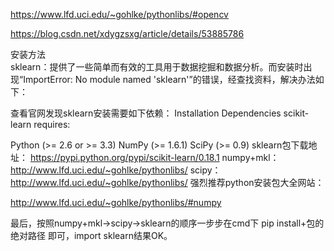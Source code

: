 https://www.lfd.uci.edu/~gohlke/pythonlibs/#opencv

https://blog.csdn.net/xdygzsxg/article/details/53885786

安装方法  
sklearn：提供了一些简单而有效的工具用于数据挖掘和数据分析。而安装时出现“ImportError: No module named 'sklearn'”的错误，经查找资料，解决办法如下：


查看官网发现sklearn安装需要如下依赖：
Installation
Dependencies
scikit-learn requires:

Python (>= 2.6 or >= 3.3)
NumPy (>= 1.6.1)
SciPy (>= 0.9)
sklearn包下载地址： 
https://pypi.python.org/pypi/scikit-learn/0.18.1 
numpy+mkl： 
http://www.lfd.uci.edu/~gohlke/pythonlibs/ 
scipy： 
http://www.lfd.uci.edu/~gohlke/pythonlibs/ 
强烈推荐python安装包大全网站：

http://www.lfd.uci.edu/~gohlke/pythonlibs/#numpy

最后，按照numpy+mkl->scipy->sklearn的顺序一步步在cmd下 pip install+包的绝对路径 即可，import sklearn结果OK。
